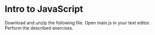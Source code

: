 # Intro to JavaScript

Download and unzip the following file. Open main.js in your text editor. Perform the described exercises.
